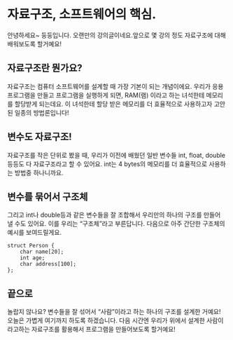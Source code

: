 # 자료구조, 소프트웨어의 핵심.
안녕하세요~ 둥둥입니다. 오랜만의 강의글이네요.앞으로 몇 강의 정도 자료구조에 대해 배워보도록 할거예요! 

## 자료구조란 뭔가요?
자료구조는 컴퓨터 소프트웨어를 설계할 때 가장 기본이 되는 개념이에요. 우리가 응용 프로그램을 만들고 프로그램을 실행하게 되면, RAM(램) 이라고 하는 녀석한테 메모리를 할당받게 되는데요. 이 녀석한테 할당 받은 메모리를 더 효율적으로 사용하고자 고안된 일종의 방법론입니다!

## 변수도 자료구조!
자료구조를 작은 단위로 봤을 때, 우리가 이전에 배웠던 일반 변수들 int, float, double 등등도 다 자료구조라고 할 수 있어요.
int는 4 bytes의 메모리를 더 효율적으로 사용하는 방법중 하나니까요.

## 변수를 묶어서 구조체
그리고 int나 double등과 같은 변수들을 잘 조합해서 우리만의 하나의 구조를 만들어 낼 수도 있어요. 이를 우리는 “구조체”라고 부른답니다. 다음으로 아주 간단한 구조체의 예시를 보여드릴게요.
```
struct Person {   
    char name[20];       
    int age;              
    char address[100];  
};
```

## 끝으로
놀랍지 않나요? 변수들을 잘 섞어서 “사람”이라고 하는 하나의 구조를 설계한 거예요! 오늘은 가볍게 여기까지 하도록 하겠습니다. 다음 시간엔 우리가 위에서 설계한 사람이라고하는 자료구조를 활용해서 프로그램을 만들어보도록 할거예요!
